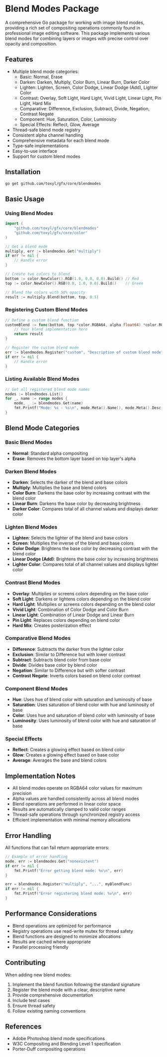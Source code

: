 # Blend Modes Package

A comprehensive Go package for working with image blend modes, providing a rich set of compositing operations commonly found in professional image editing software. This package implements various blend modes for combining layers or images with precise control over opacity and composition.

## Features

- Multiple blend mode categories:
  - Basic: Normal, Erase
  - Darken: Darken, Multiply, Color Burn, Linear Burn, Darker Color
  - Lighten: Lighten, Screen, Color Dodge, Linear Dodge (Add), Lighter Color
  - Contrast: Overlay, Soft Light, Hard Light, Vivid Light, Linear Light, Pin Light, Hard Mix
  - Comparative: Difference, Exclusion, Subtract, Divide, Negation, Contrast Negate
  - Component: Hue, Saturation, Color, Luminosity
  - Special Effects: Reflect, Glow, Average
- Thread-safe blend mode registry
- Consistent alpha channel handling
- Comprehensive metadata for each blend mode
- Type-safe implementations
- Easy-to-use interface
- Support for custom blend modes

## Installation

```bash
go get github.com/toxyl/gfx/core/blendmodes
```

## Basic Usage

### Using Blend Modes

```go
import (
    "github.com/toxyl/gfx/core/blendmodes"
    "github.com/toxyl/gfx/core/color"
)

// Get a blend mode
multiply, err := blendmodes.Get("multiply")
if err != nil {
    // Handle error
}

// Create two colors to blend
bottom := color.NewColor().RGB(1.0, 0.0, 0.0).Build() // Red
top := color.NewColor().RGB(0.0, 1.0, 0.0).Build()    // Green

// Blend the colors with 50% opacity
result := multiply.Blend(bottom, top, 0.5)
```

### Registering Custom Blend Modes

```go
// Define a custom blend function
customBlend := func(bottom, top *color.RGBA64, alpha float64) *color.RGBA64 {
    // Your blend implementation here
    return result
}

// Register the custom blend mode
err := blendmodes.Register("custom", "Description of custom blend mode", customBlend)
if err != nil {
    // Handle error
}
```

### Listing Available Blend Modes

```go
// Get all registered blend mode names
modes := blendmodes.List()
for _, name := range modes {
    mode, _ := blendmodes.Get(name)
    fmt.Printf("Mode: %s - %s\n", mode.Meta().Name(), mode.Meta().Desc())
}
```

## Blend Mode Categories

### Basic Blend Modes
- **Normal**: Standard alpha compositing
- **Erase**: Removes the bottom layer based on top layer's alpha

### Darken Blend Modes
- **Darken**: Selects the darker of the blend and base colors
- **Multiply**: Multiplies the base and blend colors
- **Color Burn**: Darkens the base color by increasing contrast with the blend color
- **Linear Burn**: Darkens the base color by decreasing brightness
- **Darker Color**: Compares total of all channel values and displays darker color

### Lighten Blend Modes
- **Lighten**: Selects the lighter of the blend and base colors
- **Screen**: Multiplies the inverse of the blend and base colors
- **Color Dodge**: Brightens the base color by decreasing contrast with the blend color
- **Linear Dodge (Add)**: Brightens the base color by increasing brightness
- **Lighter Color**: Compares total of all channel values and displays lighter color

### Contrast Blend Modes
- **Overlay**: Multiplies or screens colors depending on the base color
- **Soft Light**: Darkens or lightens colors depending on the blend color
- **Hard Light**: Multiplies or screens colors depending on the blend color
- **Vivid Light**: Combination of Color Dodge and Color Burn
- **Linear Light**: Combination of Linear Dodge and Linear Burn
- **Pin Light**: Replaces colors depending on blend color
- **Hard Mix**: Creates posterization effect

### Comparative Blend Modes
- **Difference**: Subtracts the darker from the lighter color
- **Exclusion**: Similar to Difference but with lower contrast
- **Subtract**: Subtracts blend color from base color
- **Divide**: Divides base color by blend color
- **Negation**: Similar to Difference but with softer contrast
- **Contrast Negate**: Inverts colors based on blend color contrast

### Component Blend Modes
- **Hue**: Uses hue of blend color with saturation and luminosity of base
- **Saturation**: Uses saturation of blend color with hue and luminosity of base
- **Color**: Uses hue and saturation of blend color with luminosity of base
- **Luminosity**: Uses luminosity of blend color with hue and saturation of base

### Special Effects
- **Reflect**: Creates a glowing effect based on blend color
- **Glow**: Creates a glowing effect based on base color
- **Average**: Averages the base and blend colors

## Implementation Notes

- All blend modes operate on RGBA64 color values for maximum precision
- Alpha values are handled consistently across all blend modes
- Blend operations are performed in linear color space
- Results are automatically clamped to valid color ranges
- Thread-safe operations through synchronized registry access
- Efficient implementation with minimal memory allocations

## Error Handling

All functions that can fail return appropriate errors:

```go
// Example of error handling
mode, err := blendmodes.Get("nonexistent")
if err != nil {
    fmt.Printf("Error getting blend mode: %v\n", err)
}

err = blendmodes.Register("multiply", "...", myBlendFunc)
if err != nil {
    fmt.Printf("Error registering blend mode: %v\n", err)
}
```

## Performance Considerations

- Blend operations are optimized for performance
- Registry operations use read-write mutex for thread safety
- Blend functions are designed to minimize allocations
- Results are cached where appropriate
- Parallel processing friendly

## Contributing

When adding new blend modes:

1. Implement the blend function following the standard signature
2. Register the blend mode with a clear, descriptive name
3. Provide comprehensive documentation
4. Include test cases
5. Ensure thread safety
6. Follow existing naming conventions

## References

- Adobe Photoshop blend mode specifications
- W3C Compositing and Blending Level 1 specification
- Porter-Duff compositing operations 